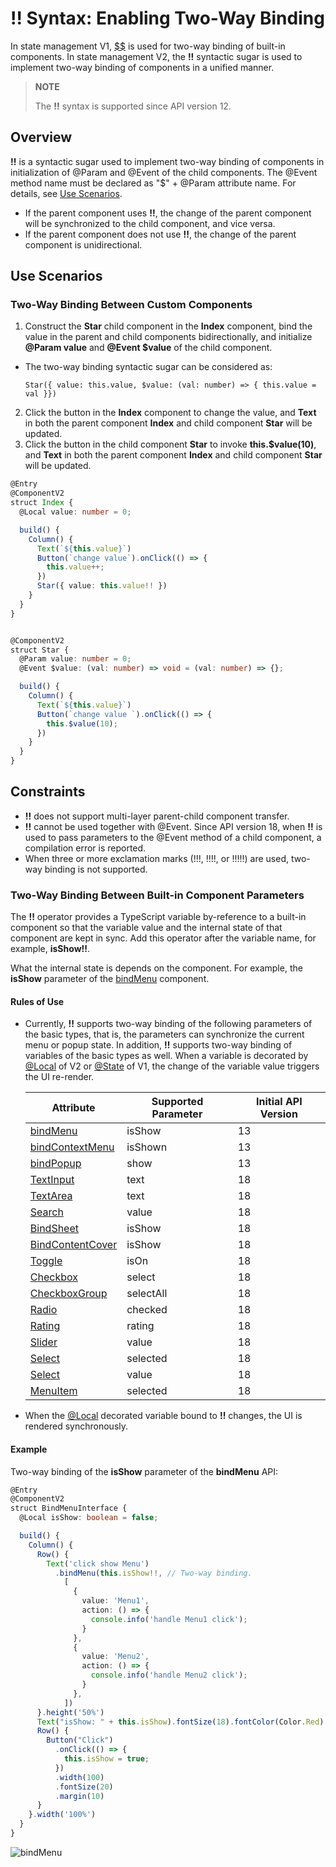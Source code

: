 # !! Syntax: Enabling Two-Way Binding
In state management V1, [$$](./arkts-two-way-sync.md) is used for two-way binding of built-in components.
In state management V2, the **!!** syntactic sugar is used to implement two-way binding of components in a unified manner.


>**NOTE**
>
>The **!!** syntax is supported since API version 12.
>

## Overview

**!!** is a syntactic sugar used to implement two-way binding of components in initialization of \@Param and \@Event of the child components. The \@Event method name must be declared as "$" + \@Param attribute name. For details, see [Use Scenarios](#use-scenarios).

- If the parent component uses **!!**, the change of the parent component will be synchronized to the child component, and vice versa.
- If the parent component does not use **!!**, the change of the parent component is unidirectional.


## Use Scenarios

### Two-Way Binding Between Custom Components
1. Construct the **Star** child component in the **Index** component, bind the value in the parent and child components bidirectionally, and initialize **@Param value** and **@Event $value** of the child component.
- The two-way binding syntactic sugar can be considered as:

    ```
    Star({ value: this.value, $value: (val: number) => { this.value = val }})
    ```
2. Click the button in the **Index** component to change the value, and **Text** in both the parent component **Index** and child component **Star** will be updated.
3. Click the button in the child component **Star** to invoke **this.$value(10)**, and **Text** in both the parent component **Index** and child component **Star** will be updated.

```ts
@Entry
@ComponentV2
struct Index {
  @Local value: number = 0;

  build() {
    Column() {
      Text(`${this.value}`)
      Button(`change value`).onClick(() => {
        this.value++;
      })
      Star({ value: this.value!! })
    }
  }
}


@ComponentV2
struct Star {
  @Param value: number = 0;
  @Event $value: (val: number) => void = (val: number) => {};

  build() {
    Column() {
      Text(`${this.value}`)
      Button(`change value `).onClick(() => {
        this.$value(10);
      })
    }
  }
}
```


## Constraints
- **!!** does not support multi-layer parent-child component transfer.
- **!!** cannot be used together with @Event. Since API version 18, when **!!** is used to pass parameters to the @Event method of a child component, a compilation error is reported.
- When three or more exclamation marks (!!!, !!!!, or !!!!!) are used, two-way binding is not supported.


### Two-Way Binding Between Built-in Component Parameters

The **!!** operator provides a TypeScript variable by-reference to a built-in component so that the variable value and the internal state of that component are kept in sync. Add this operator after the variable name, for example, **isShow!!**.

What the internal state is depends on the component. For example, the **isShow** parameter of the [bindMenu](../../reference/apis-arkui/arkui-ts/ts-universal-attributes-menu.md) component.

#### Rules of Use

- Currently, **!!** supports two-way binding of the following parameters of the basic types, that is, the parameters can synchronize the current menu or popup state. In addition, **!!** supports two-way binding of variables of the basic types as well. When a variable is decorated by [\@Local](arkts-new-local.md) of V2 or [\@State](arkts-state.md) of V1, the change of the variable value triggers the UI re-render.

  | Attribute                                                        | Supported Parameter| Initial API Version|
  | ------------------------------------------------------------ | --------------- | ----------- |
  | [bindMenu](../../reference/apis-arkui/arkui-ts/ts-universal-attributes-menu.md#bindmenu11) | isShow | 13          |
  | [bindContextMenu](../../reference/apis-arkui/arkui-ts/ts-universal-attributes-menu.md#bindcontextmenu12) | isShown | 13          |
  | [bindPopup](../../reference/apis-arkui/arkui-ts/ts-universal-attributes-popup.md#bindpopup) | show | 13   |
  | [TextInput](../../reference/apis-arkui/arkui-ts/ts-basic-components-textinput.md#textinputoptions)| text | 18   |
  | [TextArea](../../reference/apis-arkui/arkui-ts/ts-basic-components-textarea.md#textareaoptions)| text | 18   |
  | [Search](../../reference/apis-arkui/arkui-ts/ts-basic-components-search.md#searchoptions18)| value | 18   |
  | [BindSheet](../../reference/apis-arkui/arkui-ts/ts-universal-attributes-sheet-transition.md) | isShow | 18   |
  | [BindContentCover](../../reference/apis-arkui/arkui-ts/ts-universal-attributes-modal-transition.md) | isShow | 18   |
  | [Toggle](../../reference/apis-arkui/arkui-ts/ts-basic-components-toggle.md#toggleoptions18)| isOn | 18   |
  | [Checkbox](../../reference/apis-arkui/arkui-ts/ts-basic-components-checkbox.md#select) | select | 18   |
  | [CheckboxGroup](../../reference/apis-arkui/arkui-ts/ts-basic-components-checkboxgroup.md#selectall) | selectAll | 18   |  
  | [Radio](../../reference/apis-arkui/arkui-ts/ts-basic-components-radio.md#checked) | checked | 18   |  
  | [Rating](../../reference/apis-arkui/arkui-ts/ts-basic-components-rating.md#ratingoptions18)| rating | 18   |  
  | [Slider](../../reference/apis-arkui/arkui-ts/ts-basic-components-slider.md#slideroptions)| value | 18   |  
  | [Select](../../reference/apis-arkui/arkui-ts/ts-basic-components-select.md#selected) | selected | 18   |  
  | [Select](../../reference/apis-arkui/arkui-ts/ts-basic-components-select.md#value) | value | 18   |
  | [MenuItem](../../reference/apis-arkui/arkui-ts/ts-basic-components-menuitem.md#selected) | selected | 18   |
- When the [\@Local](arkts-new-local.md) decorated variable bound to **!!** changes, the UI is rendered synchronously.


#### Example

Two-way binding of the **isShow** parameter of the **bindMenu** API:

```ts
@Entry
@ComponentV2
struct BindMenuInterface {
  @Local isShow: boolean = false;

  build() {
    Column() {
      Row() {
        Text('click show Menu')
          .bindMenu(this.isShow!!, // Two-way binding.
            [
              {
                value: 'Menu1',
                action: () => {
                  console.info('handle Menu1 click');
                }
              },
              {
                value: 'Menu2',
                action: () => {
                  console.info('handle Menu2 click');
                }
              },
            ])
      }.height('50%')
      Text("isShow: " + this.isShow).fontSize(18).fontColor(Color.Red)
      Row() {
        Button("Click")
          .onClick(() => {
            this.isShow = true;
          })
          .width(100)
          .fontSize(20)
          .margin(10)
      }
    }.width('100%')
  }
}
```

![bindMenu](figures/bindmenu_doublebind.gif)
